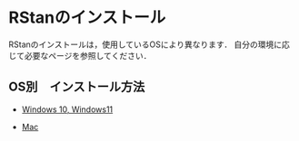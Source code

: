 # RStanのインストール

RStanのインストールは，使用しているOSにより異なります．
自分の環境に応じて必要なページを参照してください．


## OS別　インストール方法

- [Windows 10, Windows11](./windows2023.md)

- [Mac](./macos.md)

